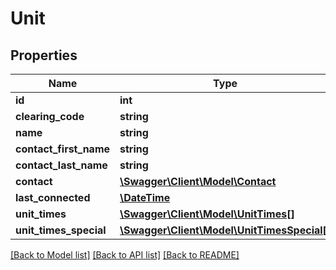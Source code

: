 # Unit

## Properties
Name | Type | Description | Notes
------------ | ------------- | ------------- | -------------
**id** | **int** |  | [optional] 
**clearing_code** | **string** |  | [optional] 
**name** | **string** |  | [optional] 
**contact_first_name** | **string** |  | [optional] 
**contact_last_name** | **string** |  | [optional] 
**contact** | [**\Swagger\Client\Model\Contact**](Contact.md) |  | [optional] 
**last_connected** | [**\DateTime**](\DateTime.md) |  | [optional] 
**unit_times** | [**\Swagger\Client\Model\UnitTimes[]**](UnitTimes.md) |  | [optional] 
**unit_times_special** | [**\Swagger\Client\Model\UnitTimesSpecial[]**](UnitTimesSpecial.md) |  | [optional] 

[[Back to Model list]](../README.md#documentation-for-models) [[Back to API list]](../README.md#documentation-for-api-endpoints) [[Back to README]](../README.md)



